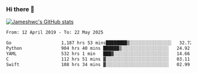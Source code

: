 ### Hi there 👋

[![Jameshwc's GitHub stats](https://github-readme-stats.vercel.app/api?username=jameshwc)](https://github.com/anuraghazra/github-readme-stats)

<!--START_SECTION:waka-->

```txt
From: 12 April 2019 - To: 22 May 2025

Go                   1,187 hrs 53 mins████████▒░░░░░░░░░░░░░░░░   32.72 %
Python               904 hrs 40 mins ██████▒░░░░░░░░░░░░░░░░░░   24.92 %
YAML                 532 hrs 1 min   ███▓░░░░░░░░░░░░░░░░░░░░░   14.66 %
C                    112 hrs 51 mins ▓░░░░░░░░░░░░░░░░░░░░░░░░   03.11 %
Swift                108 hrs 34 mins ▓░░░░░░░░░░░░░░░░░░░░░░░░   02.99 %
```

<!--END_SECTION:waka-->